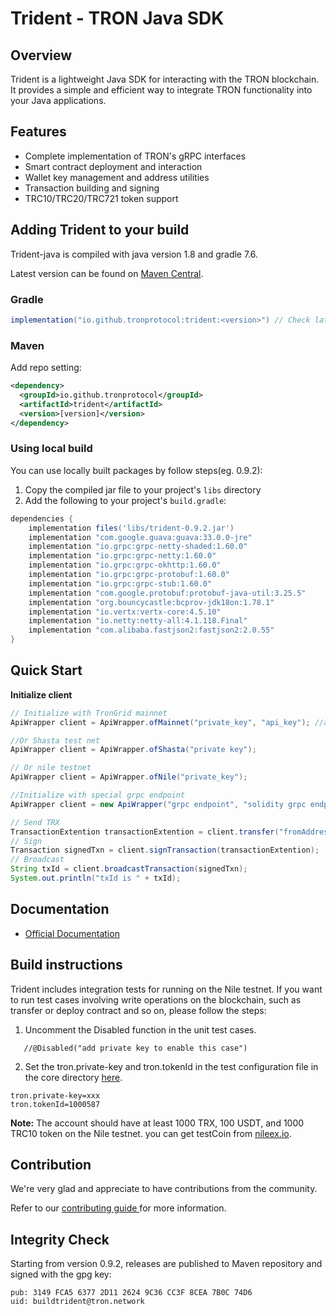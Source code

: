 # Trident - TRON Java SDK

## Overview

Trident is a lightweight Java SDK for interacting with the TRON blockchain. It provides a simple and efficient way to integrate TRON functionality into your Java applications.

## Features

- Complete implementation of TRON's gRPC interfaces
- Smart contract deployment and interaction
- Wallet key management and address utilities
- Transaction building and signing
- TRC10/TRC20/TRC721 token support

## Adding Trident to your build

Trident-java is compiled with java version 1.8 and gradle 7.6.

Latest version can be found on [Maven Central](https://mvnrepository.com/artifact/io.github.tronprotocol/trident).

### Gradle

```groovy
implementation("io.github.tronprotocol:trident:<version>") // Check latest version from Maven Central
```

### Maven

Add repo setting:

```xml
<dependency>
  <groupId>io.github.tronprotocol</groupId>
  <artifactId>trident</artifactId>
  <version>[version]</version>
</dependency>
```


### Using local build

You can use locally built packages by follow steps(eg. 0.9.2):

1. Copy the compiled jar file to your project's `libs` directory
2. Add the following to your project's `build.gradle`:
```groovy
dependencies {
    implementation files('libs/trident-0.9.2.jar')
    implementation "com.google.guava:guava:33.0.0-jre"
    implementation "io.grpc:grpc-netty-shaded:1.60.0"
    implementation "io.grpc:grpc-netty:1.60.0"
    implementation "io.grpc:grpc-okhttp:1.60.0"
    implementation "io.grpc:grpc-protobuf:1.60.0"
    implementation "io.grpc:grpc-stub:1.60.0"
    implementation "com.google.protobuf:protobuf-java-util:3.25.5"
    implementation "org.bouncycastle:bcprov-jdk18on:1.78.1"
    implementation "io.vertx:vertx-core:4.5.10"
    implementation "io.netty:netty-all:4.1.118.Final"
    implementation "com.alibaba.fastjson2:fastjson2:2.0.55"
}
```

## Quick Start

**Initialize client**
```java
// Initialize with TronGrid mainnet 
ApiWrapper client = ApiWrapper.ofMainnet("private_key", "api_key"); //api_key from TronGrid

//Or Shasta test net 
ApiWrapper client = ApiWrapper.ofShasta("private key");

// Or nile testnet
ApiWrapper client = ApiWrapper.ofNile("private_key");

//Initialize with special grpc endpoint
ApiWrapper client = new ApiWrapper("grpc endpoint", "solidity grpc endpoint", "private_key");

// Send TRX
TransactionExtention transactionExtention = client.transfer("fromAddress", "toAddress", 100_000_000L); //100TRX
// Sign
Transaction signedTxn = client.signTransaction(transactionExtention);
// Broadcast
String txId = client.broadcastTransaction(signedTxn);
System.out.println("txId is " + txId);
```

## Documentation

- [Official Documentation](https://tronprotocol.github.io/trident/)


## Build instructions
Trident includes integration tests for running on the Nile testnet. If you want to run test cases involving write operations on the blockchain, such as transfer or deploy contract and so on, please follow the steps:

1. Uncomment the Disabled function in the unit test cases.
```
   //@Disabled("add private key to enable this case")
```
2. Set the tron.private-key and tron.tokenId in the test configuration file in the core directory [here](core/src/test/resources/application-test.properties).


``` 
tron.private-key=xxx
tron.tokenId=1000587
```

**Note:** The account should have at least 1000 TRX, 100 USDT, and 1000 TRC10 token on the Nile testnet. you can get testCoin from [nileex.io](https://nileex.io/join/getJoinPage).

## Contribution

We're very glad and appreciate to have contributions from the community.

Refer to our [contributing guide ](CONTRIBUTING.md)for more information.

## Integrity Check

Starting from version 0.9.2, releases are published to Maven repository and signed with the gpg key:

```
pub: 3149 FCA5 6377 2D11 2624 9C36 CC3F 8CEA 7B0C 74D6
uid: buildtrident@tron.network
```